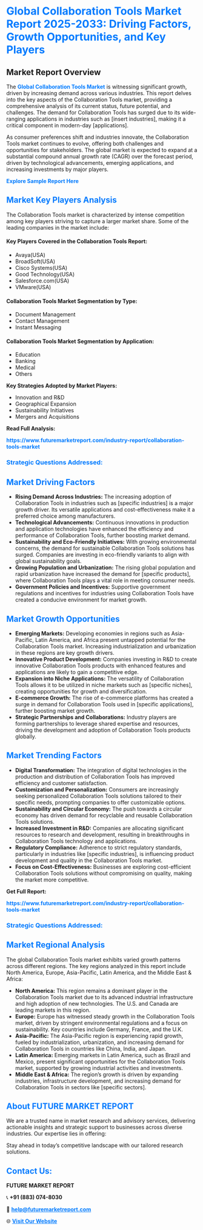 <h1 style="color: #007BFF;">Global Collaboration Tools Market Report 2025-2033: Driving Factors, Growth Opportunities, and Key Players</h1>

<section id="overview">
<h2>Market Report Overview</h2>
<p>The <a href="https://www.futuremarketreport.com/industry-report/collaboration-tools-market" style="color: #007BFF; text-decoration: none;"><strong>Global Collaboration Tools Market</strong></a> is witnessing significant growth, driven by increasing demand across various industries. This report delves into the key aspects of the Collaboration Tools market, providing a comprehensive analysis of its current status, future potential, and challenges. The demand for Collaboration Tools has surged due to its wide-ranging applications in industries such as [insert industries], making it a critical component in modern-day [applications].</p>
<p>As consumer preferences shift and industries innovate, the Collaboration Tools market continues to evolve, offering both challenges and opportunities for stakeholders. The global market is expected to expand at a substantial compound annual growth rate (CAGR) over the forecast period, driven by technological advancements, emerging applications, and increasing investments by major players.</p>
</section>

<section id="overview">
<p><a href="https://www.futuremarketreport.com/request-sample/reportId=62650" style="color: #007BFF; text-decoration: none;"><strong>Explore Sample Report Here</strong></a></p>
</section>

<section id="key-players">
<h2 style="color: #007BFF;">Market Key Players Analysis</h2>
<p>The Collaboration Tools market is characterized by intense competition among key players striving to capture a larger market share. Some of the leading companies in the market include:</p>
<h4>Key Players Covered in the Collaboration Tools Report:</h4>
<ul><li>Avaya(USA)</li><li>BroadSoft(USA)</li><li>Cisco Systems(USA)</li><li>Good Technology(USA)</li><li>Salesforce.com(USA)</li><li>VMware(USA)</li></ul>
<h4>Collaboration Tools Market Segmentation by Type:</h4>
<ul><li>Document Management</li><li>Contact Management</li><li>Instant Messaging</li></ul>

<h4>Collaboration Tools Market Segmentation by Application:</h4>
<ul><li>Education</li><li>Banking</li><li>Medical</li><li>Others</li></ul>
<p><strong>Key Strategies Adopted by Market Players:</strong></p>
<ul>
<li>Innovation and R&D</li>
<li>Geographical Expansion</li>
<li>Sustainability Initiatives</li>
<li>Mergers and Acquisitions</li>
</ul>
</section>

<section>
<p><strong>Read Full Analysis: </strong></p><a href="https://www.futuremarketreport.com/industry-report/collaboration-tools-market" style="color: #007BFF; text-decoration: none;"><strong>https://www.futuremarketreport.com/industry-report/collaboration-tools-market</strong></a>
<h3 style="color: #007BFF;">Strategic Questions Addressed:</h3>
</section>

<section id="driving-factors">
<h2 style="color: #007BFF;">Market Driving Factors</h2>
<ul>
<li><strong>Rising Demand Across Industries:</strong> The increasing adoption of Collaboration Tools in industries such as [specific industries] is a major growth driver. Its versatile applications and cost-effectiveness make it a preferred choice among manufacturers.</li>
<li><strong>Technological Advancements:</strong> Continuous innovations in production and application technologies have enhanced the efficiency and performance of Collaboration Tools, further boosting market demand.</li>
<li><strong>Sustainability and Eco-Friendly Initiatives:</strong> With growing environmental concerns, the demand for sustainable Collaboration Tools solutions has surged. Companies are investing in eco-friendly variants to align with global sustainability goals.</li>
<li><strong>Growing Population and Urbanization:</strong> The rising global population and rapid urbanization have increased the demand for [specific products], where Collaboration Tools plays a vital role in meeting consumer needs.</li>
<li><strong>Government Policies and Incentives:</strong> Supportive government regulations and incentives for industries using Collaboration Tools have created a conducive environment for market growth.</li>
</ul>
</section>

<section id="growth-opportunities">
<h2 style="color: #007BFF;">Market Growth Opportunities</h2>
<ul>
<li><strong>Emerging Markets:</strong> Developing economies in regions such as Asia-Pacific, Latin America, and Africa present untapped potential for the Collaboration Tools market. Increasing industrialization and urbanization in these regions are key growth drivers.</li>
<li><strong>Innovative Product Development:</strong> Companies investing in R&D to create innovative Collaboration Tools products with enhanced features and applications are likely to gain a competitive edge.</li>
<li><strong>Expansion into Niche Applications:</strong> The versatility of Collaboration Tools allows it to be utilized in niche markets such as [specific niches], creating opportunities for growth and diversification.</li>
<li><strong>E-commerce Growth:</strong> The rise of e-commerce platforms has created a surge in demand for Collaboration Tools used in [specific applications], further boosting market growth.</li>
<li><strong>Strategic Partnerships and Collaborations:</strong> Industry players are forming partnerships to leverage shared expertise and resources, driving the development and adoption of Collaboration Tools products globally.</li>
</ul>
</section>

<section id="trending-factors">
<h2 style="color: #007BFF;">Market Trending Factors</h2>
<ul>
<li><strong>Digital Transformation:</strong> The integration of digital technologies in the production and distribution of Collaboration Tools has improved efficiency and customer satisfaction.</li>
<li><strong>Customization and Personalization:</strong> Consumers are increasingly seeking personalized Collaboration Tools solutions tailored to their specific needs, prompting companies to offer customizable options.</li>
<li><strong>Sustainability and Circular Economy:</strong> The push towards a circular economy has driven demand for recyclable and reusable Collaboration Tools solutions.</li>
<li><strong>Increased Investment in R&D:</strong> Companies are allocating significant resources to research and development, resulting in breakthroughs in Collaboration Tools technology and applications.</li>
<li><strong>Regulatory Compliance:</strong> Adherence to strict regulatory standards, particularly in industries like [specific industries], is influencing product development and quality in the Collaboration Tools market.</li>
<li><strong>Focus on Cost-Effectiveness:</strong> Businesses are exploring cost-efficient Collaboration Tools solutions without compromising on quality, making the market more competitive.</li>
</ul>
</section>

<section>
<p><strong>Get Full Report: </strong></p><a href="https://www.futuremarketreport.com/industry-report/collaboration-tools-market" style="color: #007BFF; text-decoration: none;"><strong>https://www.futuremarketreport.com/industry-report/collaboration-tools-market</strong></a>
<h3 style="color: #007BFF;">Strategic Questions Addressed:</h3>
</section>


<section id="regional-analysis">
<h2 style="color: #007BFF;">Market Regional Analysis</h2>
<p>The global Collaboration Tools market exhibits varied growth patterns across different regions. The key regions analyzed in this report include North America, Europe, Asia-Pacific, Latin America, and the Middle East & Africa:</p>
<ul>
<li><strong>North America:</strong> This region remains a dominant player in the Collaboration Tools market due to its advanced industrial infrastructure and high adoption of new technologies. The U.S. and Canada are leading markets in this region.</li>
<li><strong>Europe:</strong> Europe has witnessed steady growth in the Collaboration Tools market, driven by stringent environmental regulations and a focus on sustainability. Key countries include Germany, France, and the U.K.</li>
<li><strong>Asia-Pacific:</strong> The Asia-Pacific region is experiencing rapid growth, fueled by industrialization, urbanization, and increasing demand for Collaboration Tools in countries like China, India, and Japan.</li>
<li><strong>Latin America:</strong> Emerging markets in Latin America, such as Brazil and Mexico, present significant opportunities for the Collaboration Tools market, supported by growing industrial activities and investments.</li>
<li><strong>Middle East & Africa:</strong> The region’s growth is driven by expanding industries, infrastructure development, and increasing demand for Collaboration Tools in sectors like [specific sectors].</li>
</ul>
</section>

<footer>
<h2 style="color: #007BFF;">About FUTURE MARKET REPORT</h2>
<p>We are a trusted name in market research and advisory services, delivering actionable insights and strategic support to businesses across diverse industries. Our expertise lies in offering:</p>

<p>Stay ahead in today’s competitive landscape with our tailored research solutions.</p>

<h2 style="color: #007BFF;">Contact Us:</h2>
<p><strong>FUTURE MARKET REPORT</strong></p>
<p>📞 <strong>+91 (883) 074-8030</strong></p>
<p>📧 <strong><a href="mailto:help@futuremarketreport.com" style="color: #007BFF;">help@futuremarketreport.com</a></strong></p>
<p>🌐 <strong><a href="https://www.futuremarketreport.com/" style="color: #007BFF;">Visit Our Website</a></strong></p>
</footer>